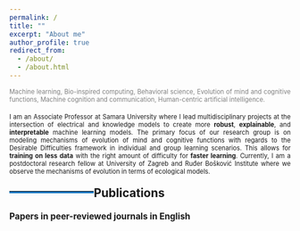 ```yaml
---
permalink: /
title: ""
excerpt: "About me"
author_profile: true
redirect_from: 
  - /about/
  - /about.html
---
```



<div style ="text-align: justify;">
<span style ="color:gray; font-size:80%; ">
Machine learning, Bio-inspired computing, Behavioral science, Evolution of mind and cognitive functions, Machine cognition and communication, Human-centric artificial intelligence. 
</span><br><br>

<span style ="font-size:80%; ">
I am an Associate Professor at Samara University where I lead multidisciplinary projects at the intersection of electrical and knowledge models to create more <strong>robust</strong>, <strong>explainable</strong>, and <strong>interpretable</strong>  machine learning models. The primary focus of our research group is on modeling mechanisms of evolution of mind and cognitive functions with regards to the Desirable Difficulties  framework in individual and group learning scenarios. This allows for <strong>training on less data</strong> with the right amount of difficulty for <strong>faster learning</strong>. Currently, I am a postdoctoral research fellow at University of Zagreb and Ruđer Bošković Institute where we observe the mechanisms of evolution in terms of ecological models.  
</span>
</div>



        

        


<p style="float:left;">
    <hr style="float:left; border-bottom: 3px solid #0070bc; width: 30%; clear: none; position: relative; top: 1.0em;"/>
</p>

<h4>
<div style="font-size:150%; ">
    Publications
</div>
</h4> 


<h4>
<div style="font-size:110%; ">
    Papers in peer-reviewed journals in English
</div>
</h4> 



